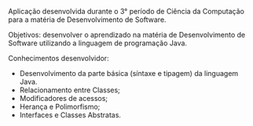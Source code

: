 Aplicação desenvolvida durante o 3° período de Ciência da Computação para a matéria de Desenvolvimento de Software.

Objetivos: desenvolver o aprendizado na matéria de Desenvolvimento de Software utilizando a linguagem de programação Java.

Conhecimentos desenvolvidor:
  - Desenvolvimento da parte básica (síntaxe e tipagem) da linguagem Java.
  - Relacionamento entre Classes;
  - Modificadores de acessos;
  - Herança e Polimorfismo;
  - Interfaces e Classes Abstratas.
